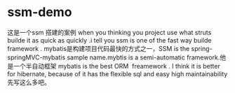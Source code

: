 # ssm-demo
这是一个ssm 搭建的案例
when you thinking you project use what struts builde it as quick as quickly .i tell you ssm is one of the fast way builde framework .
mybatis是构建项目代码最快的方式之一，SSM is the spring-springMVC-mybatis sample name.mybtis is a semi-automatic framework.他是一个半自动框架
mybatis is the best ORM  freamework . I think it is better for hibernate, because of it has the flexible sql and easy high maintainability
先写这么多吧。
